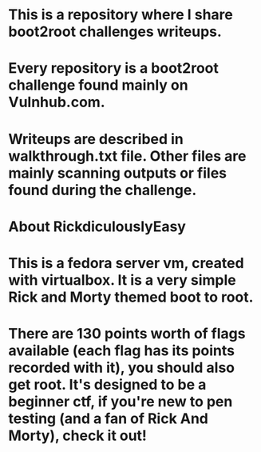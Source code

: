 # This is a repository where I share boot2root challenges writeups.
# Every repository is a boot2root challenge found mainly on Vulnhub.com.
# Writeups are described in walkthrough.txt file. Other files are mainly scanning outputs or files found during the challenge.

# About RickdiculouslyEasy 
# This is a fedora server vm, created with virtualbox. It is a very simple Rick and Morty themed boot to root.
# There are 130 points worth of flags available (each flag has its points recorded with it), you should also get root. It's designed to be a beginner ctf, if you're new to pen testing (and a fan of Rick And Morty), check it out!
